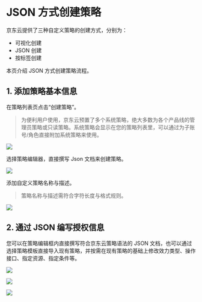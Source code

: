 # JSON 方式创建策略

京东云提供了三种自定义策略的创建方式，分别为：
- 可视化创建
- JSON 创建
- 按标签创建

本页介绍 JSON 方式创建策略流程。

## 1. 添加策略基本信息

在策略列表页点击“创建策略”。

> 为便利用户使用，京东云预置了多个系统策略，绝大多数为各个产品线的管理员策略或只读策略。系统策略会显示在您的策略列表里，可以通过为子账号/角色直接附加系统策略来使用。

![](../../../../../../image/IAM/PolicyNew/policylist.png)

选择策略编辑器，直接撰写 Json 文档来创建策略。

![](../../../../../../image/IAM/PolicyNew/UIcreate.png)

添加自定义策略名称与描述。

> 策略名称与描述需符合字符长度与格式规则。

![](../../../../../../image/IAM/PolicyNew/UIcreate1.png)

## 2. 通过 JSON 编写授权信息

您可以在策略编辑框内直接撰写符合京东云策略语法的 JSON 文档，也可以通过选择策略模板直接导入现有策略，并按需在现有策略的基础上修改效力类型、操作接口、指定资源、指定条件等。

![](../../../../../../image/IAM/PolicyNew/json1.png)

![](../../../../../../image/IAM/PolicyNew/Json2.png)

![](../../../../../../image/IAM/PolicyNew/Json3.png)



